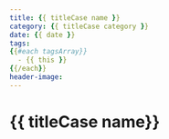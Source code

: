 ```yaml
---
title: {{ titleCase name }}
category: {{ titleCase category }}
date: {{ date }}
tags:
{{#each tagsArray}}
  - {{ this }}
{{/each}}
header-image: 
---
```

# {{ titleCase name}}


<disqus />
